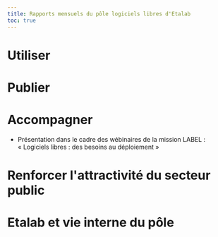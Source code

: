 ```yaml
---
title: Rapports mensuels du pôle logiciels libres d'Etalab
toc: true
---
```


# Utiliser
# Publier
# Accompagner

- Présentation dans le cadre des wébinaires de la mission LABEL :
  « Logiciels libres : des besoins au déploiement »

# Renforcer l'attractivité du secteur public
# Etalab et vie interne du pôle
